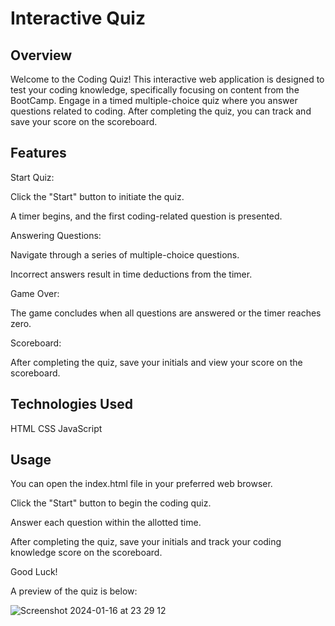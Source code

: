 # Interactive Quiz
## Overview
Welcome to the Coding Quiz! This interactive web application is designed to test your coding knowledge, specifically focusing on content from the BootCamp. Engage in a timed multiple-choice quiz where you answer questions related to coding. After completing the quiz, you can track and save your score on the scoreboard.

## Features
Start Quiz:

Click the "Start" button to initiate the quiz.

A timer begins, and the first coding-related question is presented.

Answering Questions:

Navigate through a series of multiple-choice questions.

Incorrect answers result in time deductions from the timer.

Game Over:

The game concludes when all questions are answered or the timer reaches zero.

Scoreboard:

After completing the quiz, save your initials and view your score on the scoreboard.

## Technologies Used
HTML
CSS
JavaScript
## Usage
You can open the index.html file in your preferred web browser.

Click the "Start" button to begin the coding quiz.

Answer each question within the allotted time.

After completing the quiz, save your initials and track your coding knowledge score on the scoreboard.

Good Luck!


A preview of the quiz is below:

![Screenshot 2024-01-16 at 23 29 12](https://github.com/saddiecodes/interactive-quiz/assets/151469708/a681cb99-076b-445d-9252-5c17bb4af807)


